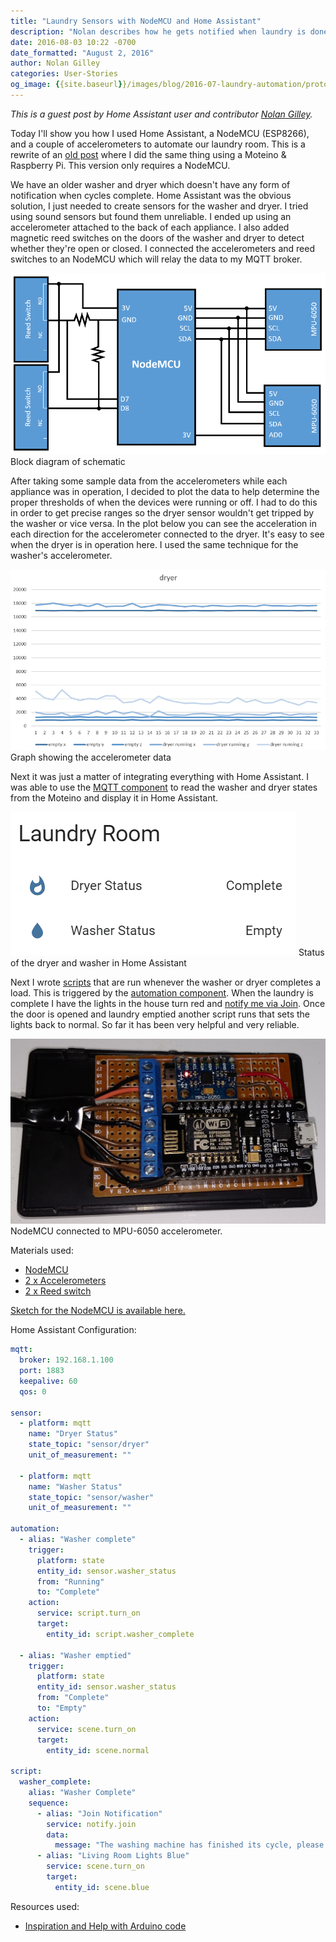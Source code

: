 ```yaml
---
title: "Laundry Sensors with NodeMCU and Home Assistant"
description: "Nolan describes how he gets notified when laundry is done."
date: 2016-08-03 10:22 -0700
date_formatted: "August 2, 2016"
author: Nolan Gilley
categories: User-Stories
og_image: {{site.baseurl}}/images/blog/2016-07-laundry-automation/protoboard.jpg
---
```


_This is a guest post by Home Assistant user and contributor [Nolan Gilley](https://github.com/nkgilley)._

Today I'll show you how I used Home Assistant, a NodeMCU (ESP8266), and a couple of accelerometers to automate our laundry room.  This is a rewrite of an [old post](/blog/2015/08/26/laundry-automation-with-moteino-mqtt-and-home-assistant/) where I did the same thing using a Moteino & Raspberry Pi.  This version only requires a NodeMCU.

We have an older washer and dryer which doesn't have any form of notification when cycles complete.  Home Assistant was the obvious solution, I just needed to create sensors for the washer and dryer.  I tried using sound sensors but found them unreliable.  I ended up using an accelerometer attached to the back of each appliance.  I also added magnetic reed switches on the doors of the washer and dryer to detect whether they're open or closed.  I connected the accelerometers and reed switches to an NodeMCU which will relay the data to my MQTT broker.

<p class='img'>
  <img src='/images/blog/2016-07-laundry-automation/block-diagram.png' />
  Block diagram of schematic
</p>

<!--more-->

After taking some sample data from the accelerometers while each appliance was in operation, I decided to plot the data to help determine the proper thresholds of when the devices were running or off.  I had to do this in order to get precise ranges so the dryer sensor wouldn't get tripped by the washer or vice versa.  In the plot below you can see the acceleration in each direction for the accelerometer connected to the dryer.   It's easy to see when the dryer is in operation here.  I used the same technique for the washer's accelerometer.

<p class='img'>
  <img src='/images/blog/2016-07-laundry-automation/data-graph.png' />
  Graph showing the accelerometer data
</p>

Next it was just a matter of integrating everything with Home Assistant.  I was able to use the [MQTT component](/integrations/mqtt/) to read the washer and dryer states from the Moteino and display it in Home Assistant.

<p class='img'>
  <img src='/images/blog/2016-07-laundry-automation/screenshot-ha.png' />
  Status of the dryer and washer in Home Assistant
</p>

Next I wrote [scripts](/integrations/script/) that are run whenever the washer or dryer completes a load.  This is triggered by the [automation component](/getting-started/automation/).  When the laundry is complete I have the lights in the house turn red and [notify me via Join](/integrations/joaoapps_join).  Once the door is opened and laundry emptied another script runs that sets the lights back to normal.  So far it has been very helpful and very reliable.

<p class='img'>
  <a href='/images/blog/2016-07-laundry-automation/protoboard.jpg'>
    <img src='/images/blog/2016-07-laundry-automation/protoboard.jpg' />
  </a>
  NodeMCU connected to MPU-6050 accelerometer.
</p>

Materials used:

 - [NodeMCU](https://amzn.to/2Y9Mmxk)
 - [2 x Accelerometers](https://amzn.to/2WXa2s5)
 - [2 x Reed switch](https://amzn.to/2X0ZuZ2)

[Sketch for the NodeMCU is available here.](https://github.com/nkgilley/nodemcu-laundry/blob/master/nodemcu-laundry.ino)

Home Assistant Configuration:

```yaml
mqtt:
  broker: 192.168.1.100
  port: 1883
  keepalive: 60
  qos: 0

sensor:
  - platform: mqtt
    name: "Dryer Status"
    state_topic: "sensor/dryer"
    unit_of_measurement: ""

  - platform: mqtt
    name: "Washer Status"
    state_topic: "sensor/washer"
    unit_of_measurement: ""

automation:
  - alias: "Washer complete"
    trigger:
      platform: state
      entity_id: sensor.washer_status
      from: "Running"
      to: "Complete"
    action:
      service: script.turn_on
      target:
        entity_id: script.washer_complete

  - alias: "Washer emptied"
    trigger:
      platform: state
      entity_id: sensor.washer_status
      from: "Complete"
      to: "Empty"
    action:
      service: scene.turn_on
      target:
        entity_id: scene.normal

script:
  washer_complete:
    alias: "Washer Complete"
    sequence:
      - alias: "Join Notification"
        service: notify.join
        data:
          message: "The washing machine has finished its cycle, please empty it!"
      - alias: "Living Room Lights Blue"
        service: scene.turn_on
        target:
          entity_id: scene.blue
```

Resources used:

 - [Inspiration and Help with Arduino code](http://www.instructables.com/id/Uber-Home-Automation-w-Arduino-Pi/step13/Washer-Dryer-Smartifier-Water-Leak-Sensor/)
